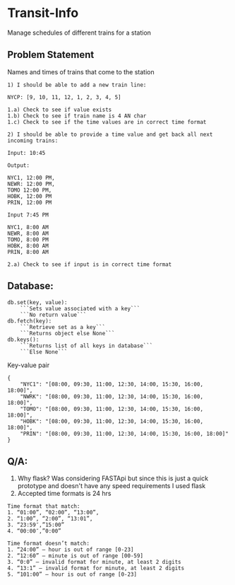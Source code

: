 # Transit-Info

Manage schedules of different trains for a station

## Problem Statement

Names and times of trains that come to the station

```
1) I should be able to add a new train line: 

NYCP: [9, 10, 11, 12, 1, 2, 3, 4, 5]

1.a) Check to see if value exists 
1.b) Check to see if train name is 4 AN char
1.c) Check to see if the time values are in correct time format

```

```
2) I should be able to provide a time value and get back all next incoming trains: 

Input: 10:45

Output: 

NYC1, 12:00 PM,
NEWR: 12:00 PM,
TOMO 12:00 PM, 
HOBK, 12:00 PM
PRIN, 12:00 PM

Input 7:45 PM

NYC1, 8:00 AM
NEWR, 8:00 AM
TOMO, 8:00 PM
HOBK, 8:00 AM
PRIN, 8:00 AM

2.a) Check to see if input is in correct time format
```

## Database:

```
db.set(key, value):
    ```Sets value associated with a key```
    ```No return value```
db.fetch(key):
    ```Retrieve set as a key```
    ```Returns object else None```
db.keys():
    ```Returns list of all keys in database```
    ```Else None```
```

Key-value pair

```
{
    "NYC1": "[08:00, 09:30, 11:00, 12:30, 14:00, 15:30, 16:00, 18:00]",
    "NWRK": "[08:00, 09:30, 11:00, 12:30, 14:00, 15:30, 16:00, 18:00]",
    "TOMO": "[08:00, 09:30, 11:00, 12:30, 14:00, 15:30, 16:00, 18:00]",
    "HOBK": "[08:00, 09:30, 11:00, 12:30, 14:00, 15:30, 16:00, 18:00]",
    "PRIN": "[08:00, 09:30, 11:00, 12:30, 14:00, 15:30, 16:00, 18:00]"
}  
```

## Q/A:
1) Why flask? 
    Was considering FASTApi but since this is just a quick prototype and doesn't have any speed requirements I used flask
2) Accepted time formats is 24 hrs 
```
Time format that match:
1. “01:00”, “02:00”, “13:00”,
2. “1:00”, “2:00”, “13:01”,
3. “23:59″,”15:00”
4. “00:00″,”0:00”

Time format doesn’t match:
1. “24:00” – hour is out of range [0-23]
2. “12:60” – minute is out of range [00-59]
3. “0:0” – invalid format for minute, at least 2 digits
4. “13:1” – invalid format for minute, at least 2 digits
5. “101:00” – hour is out of range [0-23]
```
